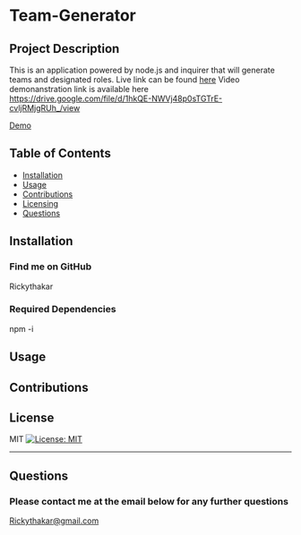 # Team-Generator

  ## Project Description
  This is an application powered by node.js and inquirer that will generate teams and designated roles.
  Live link can be found [here]()
  Video demonanstration link is available here
  https://drive.google.com/file/d/1hkQE-NWVj48p0sTGTrE-cvljRMjgRUh_/view

  [Demo](./assets/team-gen.png)

  
  ## Table of Contents
  * [Installation](#installation)
  * [Usage](#usage)
  * [Contributions](#contributions) 
  * [Licensing](#licensing)
  * [Questions](#questions)
  
  ## Installation
  ### Find me on GitHub
  Rickythakar


  ### Required Dependencies
  npm -i

  ## Usage
  

  ## Contributions
  

  ## License
  MIT
  [![License: MIT](https://img.shields.io/badge/License-MIT-yellow.svg)](https://opensource.org/licenses/MIT)

  ---
  ## Questions
  ### Please contact me at the email below for any further questions
  Rickythakar@gmail.com